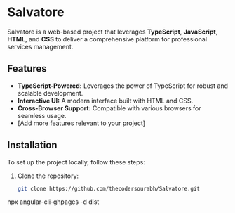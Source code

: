 # Salvatore

Salvatore is a web-based project that leverages **TypeScript**, **JavaScript**, **HTML**, and **CSS** to deliver a comprehensive platform for professional services management.

## Features

- **TypeScript-Powered:** Leverages the power of TypeScript for robust and scalable development.
- **Interactive UI:** A modern interface built with HTML and CSS.
- **Cross-Browser Support:** Compatible with various browsers for seamless usage.
- [Add more features relevant to your project]

## Installation

To set up the project locally, follow these steps:

1. Clone the repository:
   ```bash
   git clone https://github.com/thecodersourabh/Salvatore.git

npx angular-cli-ghpages -d dist

